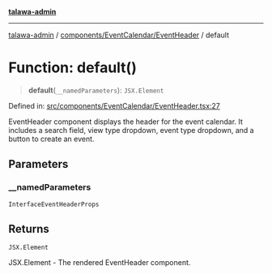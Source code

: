 [**talawa-admin**](../../../../README.md)

***

[talawa-admin](../../../../README.md) / [components/EventCalendar/EventHeader](../README.md) / default

# Function: default()

> **default**(`__namedParameters`): `JSX.Element`

Defined in: [src/components/EventCalendar/EventHeader.tsx:27](https://github.com/gautam-divyanshu/talawa-admin/blob/334f0f7773e45df65600a1da08d00c41806347e4/src/components/EventCalendar/EventHeader.tsx#L27)

EventHeader component displays the header for the event calendar.
It includes a search field, view type dropdown, event type dropdown, and a button to create an event.

## Parameters

### \_\_namedParameters

`InterfaceEventHeaderProps`

## Returns

`JSX.Element`

JSX.Element - The rendered EventHeader component.
